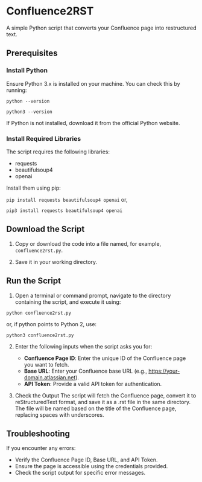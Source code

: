 # Confluence2RST

A simple Python script that converts your Confluence page into restructured text.

## Prerequisites

### Install Python
Ensure Python 3.x is installed on your machine. You can check this by running:

`python --version`

`python3 --version`

If Python is not installed, download it from the official Python website.

### Install Required Libraries
The script requires the following libraries:

- requests
- beautifulsoup4
- openai

Install them using pip:

`pip install requests beautifulsoup4 openai` or,

`pip3 install requests beautifulsoup4 openai`

## Download the Script

1. Copy or download the code into a file named, for example, `confluence2rst.py`.

2. Save it in your working directory.

## Run the Script

1. Open a terminal or command prompt, navigate to the directory containing the script, and execute it using:

  `python confluence2rst.py`
  
  or, if python points to Python 2, use:
  
  `python3 confluence2rst.py`
  
2. Enter the following inputs when the script asks you for:

    - **Confluence Page ID**: Enter the unique ID of the Confluence page you want to fetch.
    - **Base URL**: Enter your Confluence base URL (e.g., https://your-domain.atlassian.net).
    - **API Token**: Provide a valid API token for authentication.

3. Check the Output
   The script will fetch the Confluence page, convert it to reStructuredText format, and save it as a .rst file in the same directory.
   The file will be named based on the title of the Confluence page, replacing spaces with underscores.

## Troubleshooting
If you encounter any errors:

- Verify the Confluence Page ID, Base URL, and API Token.
- Ensure the page is accessible using the credentials provided.
- Check the script output for specific error messages.
